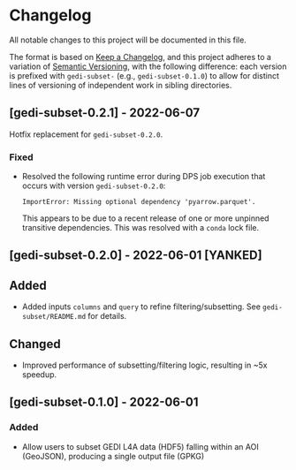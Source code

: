 # Changelog

All notable changes to this project will be documented in this file.

The format is based on [Keep a Changelog], and this project adheres to a
variation of [Semantic Versioning], with the following difference: each version
is prefixed with `gedi-subset-` (e.g., `gedi-subset-0.1.0`) to allow for
distinct lines of versioning of independent work in sibling directories.

## [gedi-subset-0.2.1] - 2022-06-07

Hotfix replacement for `gedi-subset-0.2.0`.

### Fixed

- Resolved the following runtime error during DPS job execution that occurs with
  version `gedi-subset-0.2.0`:

  ```plain
  ImportError: Missing optional dependency 'pyarrow.parquet'.
  ```

  This appears to be due to a recent release of one or more unpinned transitive
  dependencies.  This was resolved with a `conda` lock file.

## [gedi-subset-0.2.0] - 2022-06-01 [YANKED]

## Added

- Added inputs `columns` and `query` to refine filtering/subsetting.  See
  `gedi-subset/README.md` for details.

## Changed

- Improved performance of subsetting/filtering logic, resulting in ~5x speedup.

## [gedi-subset-0.1.0] - 2022-06-01

### Added

- Allow users to subset GEDI L4A data (HDF5) falling within an AOI (GeoJSON),
  producing a single output file (GPKG)

[Keep a Changelog]:
    https://keepachangelog.com/en/1.0.0/
[Semantic Versioning]:
    https://semver.org/spec/v2.0.0.html
